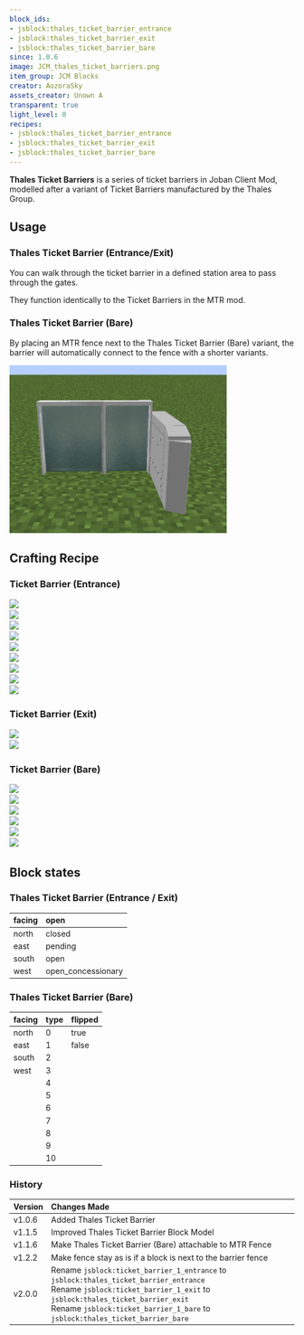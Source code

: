 ```yaml
---
block_ids:
- jsblock:thales_ticket_barrier_entrance
- jsblock:thales_ticket_barrier_exit
- jsblock:thales_ticket_barrier_bare
since: 1.0.6
image: JCM_thales_ticket_barriers.png
item_group: JCM Blocks
creator: AozoraSky
assets_creator: Unown A
transparent: true
light_level: 0
recipes:
- jsblock:thales_ticket_barrier_entrance
- jsblock:thales_ticket_barrier_exit
- jsblock:thales_ticket_barrier_bare
---
```


**Thales Ticket Barriers** is a series of ticket barriers in Joban Client Mod, modelled after a variant of Ticket Barriers manufactured by the Thales Group.

## Usage
### Thales Ticket Barrier (Entrance/Exit)
You can walk through the ticket barrier in a defined station area to pass through the gates.

They function identically to the Ticket Barriers in the MTR mod.

### Thales Ticket Barrier (Bare)
By placing an MTR fence next to the Thales Ticket Barrier (Bare) variant, the barrier will automatically connect to the fence with a shorter variants.

![An example of an MTR fence attaching to a Thales Ticket Barrier (Bare variant)](./img/JCM_Thales_Ticket_Barrier_with_MTR_Fence.png)

## Crafting Recipe
### Ticket Barrier (Entrance)
<div class="crafting">
    <div class="crafting-table">
        <!-- row 1 -->
        <div><img src="../crafting/Minecraft_Iron_ingot.png"></div>
        <div><img src="../crafting/Minecraft_Iron_ingot.png"></div>
        <div></div>
        <!-- row 2 -->
        <div><img src="../crafting/Minecraft_Iron_ingot.png"></div>
        <div><img src="../crafting/Minecraft_Redstone.png"></div>
        <div><img src="../crafting/Minecraft_Iron_ingot.png"></div>
        <!-- row 3 -->
        <div><img src="../crafting/Minecraft_Iron_ingot.png"></div>
        <div><img src="../crafting/Minecraft_Redstone.png"></div>
        <div><img src="../crafting/Minecraft_Iron_ingot.png"></div>
    </div>
    <div class="crafting-arrow"></div>
    <div class="crafting-result" data-count="2">
        <img src="../crafting/JCM_Item_Thales_ticket_barrier_entrance.png">
    </div>
</div>

### Ticket Barrier (Exit)
<div class="crafting">
    <div class="crafting-table">
        <!-- row 1 -->
        <div><img src="../crafting/JCM_Item_Thales_ticket_barrier_entrance.png"></div>
        <div></div>
        <div></div>
        <!-- row 2 -->
        <div></div>
        <div></div>
        <div></div>
        <!-- row 3 -->
        <div></div>
        <div></div>
        <div></div>
    </div>
    <div class="crafting-arrow"></div>
    <div class="crafting-result">
        <img src="../crafting/JCM_Item_Thales_ticket_barrier_exit.png">
    </div>
</div>

### Ticket Barrier (Bare)
<div class="crafting">
    <div class="crafting-table">
        <!-- row 1 -->
        <div></div>
        <div><img src="../crafting/Minecraft_Iron_ingot.png"></div>
        <div></div>
        <!-- row 2 -->
        <div></div>
        <div><img src="../crafting/Minecraft_Iron_ingot.png"></div>
        <div><img src="../crafting/Minecraft_Iron_ingot.png"></div>
        <!-- row 3 -->
        <div></div>
        <div><img src="../crafting/Minecraft_Iron_ingot.png"></div>
        <div><img src="../crafting/Minecraft_Iron_ingot.png"></div>
    </div>
    <div class="crafting-arrow"></div>
    <div class="crafting-result" data-count="2">
        <img src="../crafting/JCM_Item_Thales_ticket_barrier_bare.png">
    </div>
</div>

## Block states
### Thales Ticket Barrier (Entrance / Exit)
| facing | open               |
|:-------|:-------------------|
| north  | closed             |
| east   | pending            |
| south  | open               |
| west   | open_concessionary |

### Thales Ticket Barrier (Bare)
| facing | type | flipped |
|:-------|:-----|:--------|
| north  | 0    | true    |
| east   | 1    | false   |
| south  | 2    |         |
| west   | 3    |         |
|        | 4    |         |
|        | 5    |         |
|        | 6    |         |
|        | 7    |         |
|        | 8    |         |
|        | 9    |         |
|        | 10   |         |

### History
| Version | Changes Made                                                  |
|:--------|:--------------------------------------------------------------|
| v1.0.6  | Added Thales Ticket Barrier                                   |
| v1.1.5  | Improved Thales Ticket Barrier Block Model                    |
| v1.1.6  | Make Thales Ticket Barrier (Bare) attachable to MTR Fence     |
| v1.2.2  | Make fence stay as is if a block is next to the barrier fence |
| v2.0.0  | Rename `jsblock:ticket_barrier_1_entrance` to `jsblock:thales_ticket_barrier_entrance`<br>Rename `jsblock:ticket_barrier_1_exit` to `jsblock:thales_ticket_barrier_exit`<br>Rename `jsblock:ticket_barrier_1_bare` to `jsblock:thales_ticket_barrier_bare` |
